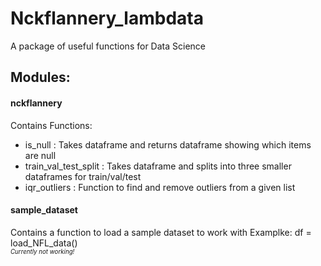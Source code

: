 # Nckflannery_lambdata
A package of useful functions for Data Science

## Modules:
#### nckflannery
Contains Functions:
* is_null : Takes dataframe and returns dataframe showing which
    items are null
* train_val_test_split : Takes dataframe and splits into three
    smaller dataframes for train/val/test
* iqr_outliers : Function to find and remove outliers from a 
    given list

#### sample_dataset
Contains a function to load a sample dataset to work with
Examplke: df = load_NFL_data()  
<sub><sup>*Currently not working!*</sup></sub>
